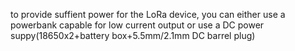 to provide suffient power for the LoRa device, you can either use a powerbank capable for low current output or use a DC power suppy(18650x2+battery box+5.5mm/2.1mm DC barrel plug)
